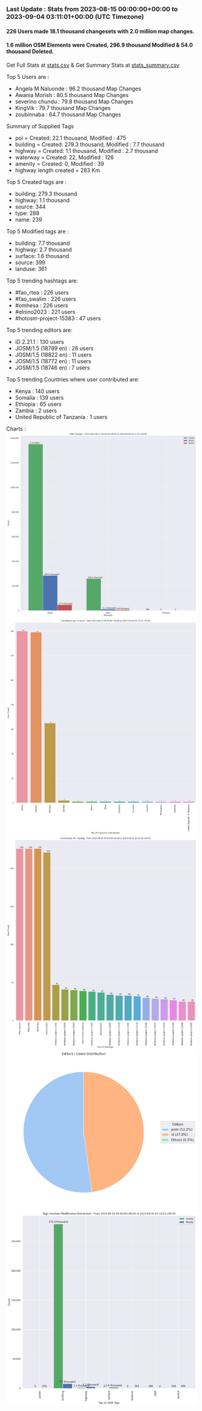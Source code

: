### Last Update : Stats from 2023-08-15 00:00:00+00:00 to 2023-09-04 03:11:01+00:00 (UTC Timezone)

#### 226 Users made 18.1 thousand changesets with 2.0 million map changes.
#### 1.6 million OSM Elements were Created, 296.9 thousand Modified & 54.0 thousand Deleted.
Get Full Stats at [stats.csv](/stats/elinino2023/Daily/stats.csv)
 & Get Summary Stats at [stats_summary.csv](/stats/elinino2023/Daily/stats_summary.csv)

Top 5 Users are : 
- Angela M Naluonde : 96.2 thousand Map Changes
- Awania Morish : 80.5 thousand Map Changes
- severino chundu : 79.8 thousand Map Changes
- KingVik : 79.7 thousand Map Changes
- zoubinnaba : 64.7 thousand Map Changes

Summary of Supplied Tags
- poi = Created: 22.1 thousand, Modified : 475
- building = Created: 279.3 thousand, Modified : 7.7 thousand
- highway = Created: 1.1 thousand, Modified : 2.7 thousand
- waterway = Created: 22, Modified : 126
- amenity = Created: 0, Modified : 39
- highway length created = 283 Km


Top 5 Created tags are :
- building: 279.3 thousand
- highway: 1.1 thousand
- source: 344
- type: 288
- name: 239


Top 5 Modified tags are :
- building: 7.7 thousand
- highway: 2.7 thousand
- surface: 1.6 thousand
- source: 399
- landuse: 361


Top 5 trending hashtags are:
- #fao_rtea : 226 users
- #fao_swalim : 226 users
- #omhesa : 226 users
- #elnino2023 : 221 users
- #hotosm-project-15383 : 47 users


Top 5 trending editors are:
- iD 2.21.1 : 130 users
- JOSM/1.5 (18789 en) : 26 users
- JOSM/1.5 (18822 en) : 11 users
- JOSM/1.5 (18772 en) : 11 users
- JOSM/1.5 (18746 en) : 7 users


Top 5 trending Countries where user contributed are:
- Kenya : 140 users
- Somalia : 139 users
- Ethiopia : 65 users
- Zambia : 2 users
- United Republic of Tanzania : 1 users


 Charts : 
![Alt text](./stats_osm_changes.png) 
![Alt text](./stats_users_per_country.png) 
![Alt text](./stats_users_per_hashtag.png) 
![Alt text](./stats_editors_pie_chart.png) 
![Alt text](./stats_tags.png) 

